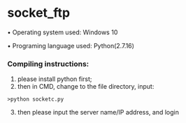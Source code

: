 # socket_ftp

• Operating system used: Windows 10

• Programing language used: Python(2.7.16)

### Compiling instructions:
1. please install python first;
2. then in CMD, change to the file directory, input: 
```
>python socketc.py
```
3. then please input the server name/IP address, and login
